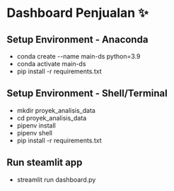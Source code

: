 # Dashboard Penjualan ✨

## Setup Environment - Anaconda
- conda create --name main-ds python=3.9
- conda activate main-ds
- pip install -r requirements.txt


## Setup Environment - Shell/Terminal
- mkdir proyek_analisis_data
- cd proyek_analisis_data
- pipenv install
- pipenv shell
- pip install -r requirements.txt


## Run steamlit app
- streamlit run dashboard.py
